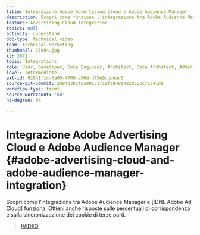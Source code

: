 ```yaml
---
title: Integrazione Adobe Advertising Cloud e Adobe Audience Manager
description: Scopri come funziona l’integrazione tra Adobe Audience Manager e Adobe Ad Cloud. Ottieni anche risposte sulle percentuali di corrispondenza e sulla sincronizzazione dei cookie di terze parti.
feature: Advertising Cloud Integration
topics: null
activity: understand
doc-type: technical video
team: Technical Marketing
thumbnail: 25894.jpg
kt: 3072
topic: Integrations
role: User, Developer, Data Engineer, Architect, Data Architect, Admin, Leader
level: Intermediate
exl-id: 92041f1c-6a05-4705-a56d-df5e9dbddac0
source-git-commit: 2094d3bcf658913171afa848e4228653c71c41de
workflow-type: tm+mt
source-wordcount: '58'
ht-degree: 0%

---
```


# Integrazione Adobe Advertising Cloud e Adobe Audience Manager {#adobe-advertising-cloud-and-adobe-audience-manager-integration}

Scopri come l’integrazione tra Adobe Audience Manager e [!DNL Adobe Ad Cloud] funziona. Ottieni anche risposte sulle percentuali di corrispondenza e sulla sincronizzazione dei cookie di terze parti.

>[!VIDEO](https://video.tv.adobe.com/v/25894/?quality=12)
